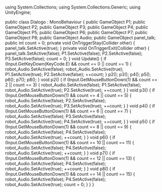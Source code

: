 
using System.Collections;
using System.Collections.Generic;
using UnityEngine;

public class Dialogo : MonoBehaviour
{
    public GameObject P1;
    public GameObject P2;
    public GameObject P3;
    public GameObject P4;
    public GameObject P5;
    public GameObject P6;
    public GameObject P7;
    public GameObject P8;
    public GameObject Audio;
    public GameObject panel_talk;
    public int count = 0;
    private void OnTriggerStay(Collider other)
    {
        panel_talk.SetActive(true);
    }
    private void OnTriggerExit(Collider other)
    {
        panel_talk.SetActive(false);
        P1.SetActive(false);
        P2.SetActive(false);
        P3.SetActive(false);
        count = 0;
    }
    void Update()
    {
        if (Input.GetKeyDown(KeyCode.E) && count == 0 || count == 1)
        {
            robot_Audio.SetActive(false);
            robot_Audio.SetActive(true);
            P1.SetActive(true);
            P2.SetActive(false);
            ++count;
        }
        p2();
        p3();
        p4();
        p5();
        p6();
        p7();
        p8();
    }
    void p2()
    {
        if (Input.GetMouseButtonDown(1) && count == 2 || count == 3)
        {
            robot_Audio.SetActive(false);
            P1.SetActive(false);
            robot_Audio.SetActive(true);
            P2.SetActive(true);
            ++count;
        }
    }
    void p3()
    {
        if (Input.GetMouseButtonDown(1) && count == 4 || count == 5)
        {
            robot_Audio.SetActive(false);
            P2.SetActive(false);
            robot_Audio.SetActive(true);
            P3.SetActive(true);
            ++count;
        }
    }
    void p4()
    {
        if (Input.GetMouseButtonDown(1) && count == 6 || count == 7)
        {
            robot_Audio.SetActive(false);
            P3.SetActive(false);
            robot_Audio.SetActive(true);
            P4.SetActive(true);
            ++count;
        }
    }
    void p5()
    {
        if (Input.GetMouseButtonDown(1) && count == 8 || count == 9)
        {
            robot_Audio.SetActive(false);
            P4.SetActive(false);
            robot_Audio.SetActive(true);
            ++count;
        }
    }
    void p6()
    {
        if (Input.GetMouseButtonDown(1) && count == 10 || count == 11)
        {
            robot_Audio.SetActive(false);
            P4.SetActive(false);
            robot_Audio.SetActive(true);
            ++count;
        }
    }
    void p7()
    {
        if (Input.GetMouseButtonDown(1) && count == 12 || count == 13)
        {
            robot_Audio.SetActive(false);
            P4.SetActive(false);
            robot_Audio.SetActive(true);
            ++count;
        }
    }
    void p8()
    {
        if (Input.GetMouseButtonDown(1) && count == 14 || count == 15)
        {
            robot_Audio.SetActive(false);
            P4.SetActive(false);
            robot_Audio.SetActive(true);
            count = 0;
        }
    }
}
